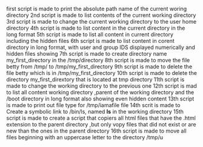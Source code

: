 first script is made to print the absolute path name of the current woring directory
2nd script is made to list contents of the current working directory
3rd script is made to change the current working directory to the user home directory
4th script is made to list content in the current directory in the long format
5th script is made to list all content in current directory including the hidden files
6th script is made to list content in corent directory in long format, with user and group IDS displayed numerically and hidden files showing
7th script is made to create directory name my_first_directory in the /tmp/directory
8th script is made to move the file betty from /tmp/ to /tmp/my_first_directory
9th script is made to delete the file betty which is in /tmp/my_first_directory
10th script is made to delete the directory my_first_dirextory that is located at tmp directory
11th script is made to change the working directory to the previous one
12th script is mad to list all content working directory ,parent of the working directory and the /boot directory in long format also showing even hidden content
13th script is made to print out file type for /tmp/iamafile file
14th scrit is made to Create a symbolic link to /bin/ls, named __ls__ in the working directory
15th script is made to create a script that copiers all html files that have the .html extension to the parent directory ,but only vopy files that did not exist or are new than the ones in the parent directory
16th script is made to move all files beginning with an uppercase letter to the directory /tmp/u
